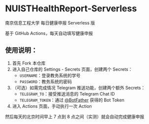 # NUISTHealthReport-Serverless

南京信息工程大学 每日健康申报 Serverless 版

基于 GitHub Actions，每天自动填写健康申报

## 使用说明：

1. 首先 Fork 本仓库
2. 进入自己仓库的 Settings - Secrets 页面，创建两个 Secrets：
   - `USERNAME`：登录教务系统的学号
   - `PASSWORD`：教务系统的密码
3. （可选）如需完成情况 Telegram 推送功能，创建两个额外 Secrets：
   - `TELEGRAM_TO`：接受推送消息的 Telegram Chat ID
   - `TELEGRAM_TOKEN`：通过 [@BotFather](https://t.me/BotFather) 获得的 Bot Token
4. 进入 Actions 页面，手动执行一次 Action

然后每天的北京时间早上 7 点到 8 点之间（实测）就会自动完成健康申报

